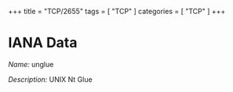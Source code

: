 +++
title = "TCP/2655"
tags = [ "TCP" ]
categories = [ "TCP" ]
+++

# IANA Data

_Name:_ unglue

_Description:_ UNIX Nt Glue

